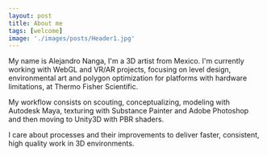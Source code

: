 ```yaml
---
layout: post
title: About me
tags: [welcome]
image: './images/posts/Header1.jpg'
---
```


My name is Alejandro Nanga, I'm a 3D artist from Mexico. I'm currently working with WebGL and VR/AR projects, focusing on level design, environmental art and polygon optimization for platforms with hardware limitations, at Thermo Fisher Scientific.

My workflow consists on scouting, conceptualizing, modeling with Autodesk Maya, texturing with Substance Painter and Adobe Photoshop and then moving to Unity3D with PBR shaders.

I care about processes and their improvements to deliver faster, consistent, high quality work in 3D environments.
